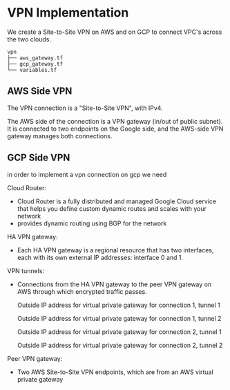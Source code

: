 VPN Implementation
==================
We create a Site-to-Site VPN on AWS and on GCP to connect VPC's across the two clouds.


```
vpn
├── aws_gateway.tf
├── gcp_gateway.tf
└── variables.tf
```
## AWS Side VPN
The VPN connection is a "Site-to-Site VPN", with IPv4. 

The AWS side of the connection is a VPN gateway (in/out of public subnet). It is connected to two endpoints on the Google side, and the AWS-side VPN gateway manages both connections.


## GCP Side VPN

in order to implement a vpn connection on gcp we need

Cloud Router: 
* Cloud Router is a fully distributed and managed Google Cloud service that helps you define custom dynamic routes and scales with your network 
* provides dynamic routing using BGP for the network

HA VPN gateway:
* Each HA VPN gateway is a regional resource that has two interfaces, each with its own external IP addresses: interface 0 and 1.

VPN tunnels: 
* Connections from the HA VPN gateway to the peer VPN gateway on AWS through which encrypted traffic passes.

    Outside IP address for virtual private gateway for connection 1, tunnel 1

    Outside IP address for virtual private gateway for connection 1, tunnel 2
    
    Outside IP address for virtual private gateway for connection 2, tunnel 1
    
    Outside IP address for virtual private gateway for connection 2, tunnel 2

Peer VPN gateway: 
* Two AWS Site-to-Site VPN endpoints, which are from an AWS virtual private gateway 
